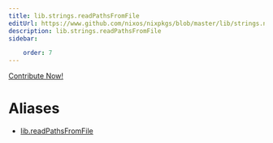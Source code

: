 ```yaml
---
title: lib.strings.readPathsFromFile
editUrl: https://www.github.com/nixos/nixpkgs/blob/master/lib/strings.nix#L1450C6
description: lib.strings.readPathsFromFile
sidebar:

    order: 7
---
```


<a href="https://www.github.com/nixos/nixpkgs/blob/master/lib/strings.nix#L1450C6">Contribute Now!</a>


# Aliases

- [lib.readPathsFromFile](/reference/libreadPathsFromFile)


